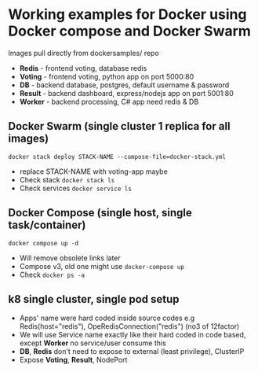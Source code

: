 # Working examples for Docker using Docker compose and Docker Swarm
Images pull directly from dockersamples/ repo
* **Redis** - frontend voting, database redis
* **Voting** - frontend voting, python app on port 5000:80
* **DB** - backend database, postgres, default username & password
* **Result** - backend dashboard, express/nodejs app on port 5001:80
* **Worker** - backend processing, C# app need redis & DB

## Docker Swarm (single cluster 1 replica for all images)
`docker stack deploy STACK-NAME --compose-file=docker-stack.yml`
* replace STACK-NAME with voting-app maybe
* Check stack `docker stack ls`
* Check services `docker service ls`

## Docker Compose (single host, single task/container)
`docker compose up -d`
* Will remove obsolete links later
* Compose v3, old one might use `docker-compose up`
* Check `docker ps -a`

## k8 single cluster, single pod setup
* Apps' name were hard coded inside source codes e.g Redis(host="redis"), OpeRedisConnection("redis") (no3 of 12factor)
* We will use Service name exactly like their hard coded in code based, except **Worker** no service/user consume this
* **DB**, **Redis** don't need to expose to external (least privilege), ClusterIP 
* Expose **Voting**, **Result**, NodePort